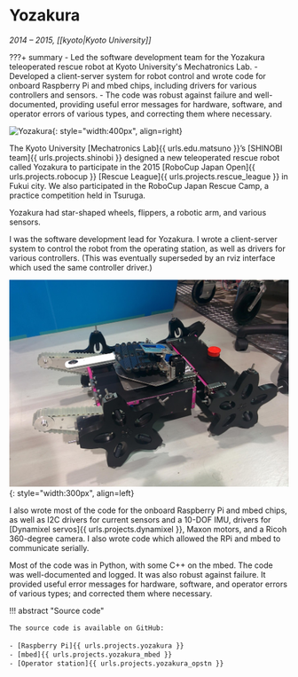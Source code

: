 # Yozakura
_2014 &ndash; 2015, [[kyoto|Kyoto University]]_

???+ summary
    - Led the software development team for the Yozakura teleoperated rescue robot at Kyoto University's Mechatronics Lab.
    - Developed a client-server system for robot control and wrote code for onboard Raspberry Pi and mbed chips,
      including drivers for various controllers and sensors.
    - The code was robust against failure and well-documented, providing useful error messages for hardware, software,
      and operator errors of various types, and correcting them where necessary.

![Yozakura](/assets/images/yozakura_competition.jpg){: style="width:400px", align=right}

The Kyoto University [Mechatronics Lab]{{ urls.edu.matsuno }}’s
[SHINOBI team]{{ urls.projects.shinobi }} designed a new teleoperated rescue robot
called Yozakura to participate in the 2015 [RoboCup Japan Open]{{ urls.projects.robocup }}
[Rescue League]{{ urls.projects.rescue_league }} in Fukui city.
We also participated in the RoboCup Japan Rescue Camp, a practice competition held in Tsuruga.

Yozakura had star-shaped wheels, flippers, a robotic arm, and various sensors.

I was the software development lead for Yozakura.
I wrote a client-server system to control the robot from the operating station,
as well as drivers for various controllers.
(This was eventually superseded by an rviz interface which used the same controller driver.)

![Yozakura](/assets/images/yozakura_clean.jpg){: style="width:300px", align=left}


I also wrote most of the code for the onboard Raspberry Pi and mbed chips,
as well as I2C drivers for current sensors and a 10-DOF IMU,
drivers for [Dynamixel servos]{{ urls.projects.dynamixel }}, Maxon motors, and a Ricoh 360-degree camera.
I also wrote code which allowed the RPi and mbed to communicate serially.

Most of the code was in Python, with some C++ on the mbed.
The code was well-documented and logged.
It was also robust against failure.
It provided useful error messages for hardware, software, and operator errors of various types;
and corrected them where necessary.

!!! abstract "Source code"

    The source code is available on GitHub:

    - [Raspberry Pi]{{ urls.projects.yozakura }}
    - [mbed]{{ urls.projects.yozakura_mbed }}
    - [Operator station]{{ urls.projects.yozakura_opstn }}

